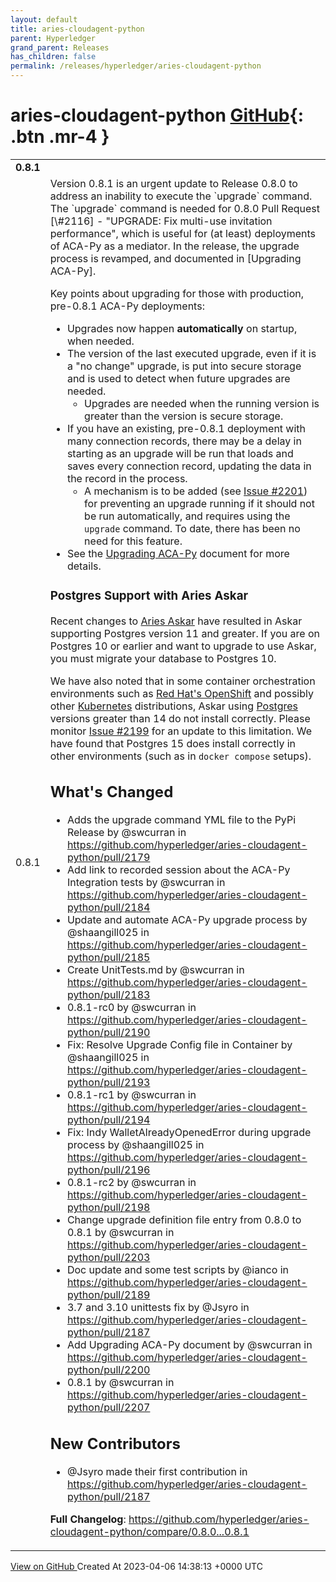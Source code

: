 ```yaml
---
layout: default
title: aries-cloudagent-python
parent: Hyperledger
grand_parent: Releases
has_children: false
permalink: /releases/hyperledger/aries-cloudagent-python
---
```


# aries-cloudagent-python <span class="fs-3 right-align">[GitHub](https://github.com/hyperledger/aries-cloudagent-python){: .btn .mr-4 }</span>


<div>
    <table>
        <tr>
            <td colspan="2">
                <b>
                    0.8.1
                </b>
            </td>
        </tr>
        <tr>
            <td>
                <span class="chip">
                    0.8.1
                </span>
            </td>
            <td>
                Version 0.8.1 is an urgent update to Release 0.8.0 to address an inability to execute the `upgrade` command. The `upgrade` command is needed for 0.8.0 Pull Request [\#2116] - "UPGRADE: Fix multi-use invitation performance", which is useful for (at least) deployments of ACA-Py as a mediator. In the release, the upgrade process is revamped, and documented in [Upgrading ACA-Py].

Key points about upgrading for those with production, pre-0.8.1 ACA-Py deployments:

- Upgrades now happen **automatically** on startup, when needed.
- The version of the last executed upgrade, even if it is a "no change" upgrade, is put into secure storage and is used to detect when future upgrades are needed.
  - Upgrades are needed when the running version is greater than the version is secure storage.
- If you have an existing, pre-0.8.1 deployment with many connection records, there may be a delay in starting as an upgrade will be run that loads and saves every connection record, updating the data in the record in the process.
  - A mechanism is to be added (see [Issue #2201]) for preventing an upgrade running if it should not be run automatically, and requires using the `upgrade` command. To date, there has been no need for this feature.
- See the [Upgrading ACA-Py] document for more details.

### Postgres Support with Aries Askar

Recent changes to [Aries Askar] have resulted in Askar supporting Postgres version 11 and greater. If you are on Postgres 10 or earlier and want to upgrade to use Askar, you must migrate your database to Postgres 10.

We have also noted that in some container orchestration environments such as [Red Hat's OpenShift] and possibly other [Kubernetes] distributions, Askar using [Postgres] versions greater than 14 do not install correctly. Please monitor [Issue \#2199] for an update to this limitation. We have found that Postgres 15 does install correctly in other environments (such as in `docker compose` setups).

[\#2116]: https://github.com/hyperledger/aries-cloudagent-python/issues/2116
[Upgrading ACA-Py]: ./UpgradingACA-Py.md
[Issue #2201]: https://github.com/hyperledger/aries-cloudagent-python/issues/2201
[Aries Askar]: https://github.com/hyperledger/aries-askar
[Red Hat's OpenShift]: https://www.openshift.com/products/container-platform/
[Kubernetes]: https://kubernetes.io/
[Postgres]: https://www.postgresql.org/
[Issue \#2199]: https://github.com/hyperledger/aries-cloudagent-python/issues/2199

## What's Changed
* Adds the upgrade command YML file to the PyPi Release by @swcurran in https://github.com/hyperledger/aries-cloudagent-python/pull/2179
* Add link to recorded session about the ACA-Py Integration tests by @swcurran in https://github.com/hyperledger/aries-cloudagent-python/pull/2184
* Update and automate ACA-Py upgrade process by @shaangill025 in https://github.com/hyperledger/aries-cloudagent-python/pull/2185
* Create UnitTests.md by @swcurran in https://github.com/hyperledger/aries-cloudagent-python/pull/2183
* 0.8.1-rc0 by @swcurran in https://github.com/hyperledger/aries-cloudagent-python/pull/2190
* Fix: Resolve Upgrade Config file in Container by @shaangill025 in https://github.com/hyperledger/aries-cloudagent-python/pull/2193
* 0.8.1-rc1 by @swcurran in https://github.com/hyperledger/aries-cloudagent-python/pull/2194
* Fix: Indy WalletAlreadyOpenedError during upgrade process by @shaangill025 in https://github.com/hyperledger/aries-cloudagent-python/pull/2196
* 0.8.1-rc2 by @swcurran in https://github.com/hyperledger/aries-cloudagent-python/pull/2198
* Change upgrade definition file entry from 0.8.0 to 0.8.1 by @swcurran in https://github.com/hyperledger/aries-cloudagent-python/pull/2203
* Doc update and some test scripts by @ianco in https://github.com/hyperledger/aries-cloudagent-python/pull/2189
* 3.7 and 3.10 unittests fix by @Jsyro in https://github.com/hyperledger/aries-cloudagent-python/pull/2187
* Add Upgrading ACA-Py document by @swcurran in https://github.com/hyperledger/aries-cloudagent-python/pull/2200
* 0.8.1 by @swcurran in https://github.com/hyperledger/aries-cloudagent-python/pull/2207

## New Contributors
* @Jsyro made their first contribution in https://github.com/hyperledger/aries-cloudagent-python/pull/2187

**Full Changelog**: https://github.com/hyperledger/aries-cloudagent-python/compare/0.8.0...0.8.1
            </td>
        </tr>
    </table>
    <a href="https://github.com/hyperledger/aries-cloudagent-python/releases/tag/0.8.1" class=".btn">
        View on GitHub
    </a>
    <span class="right-align">
        Created At 2023-04-06 14:38:13 +0000 UTC
    </span>
</div>

